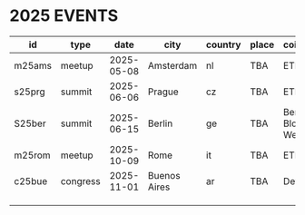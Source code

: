 # 2025 EVENTS

| id | type | date | city | country | place | coincidence | links | github |
| --- | --- | --- | --- | --- | --- | --- | --- | --- | 
| m25ams | meetup | 2025-05-08 | Amsterdam | nl | TBA | ETHDam | https://lu.ma/73go30ij | n/a |
| s25prg | summit | 2025-06-06 | Prague | cz | TBA | ETHPrague | https://lu.ma/jhp1iapn | n/a |
| S25ber | summit | 2025-06-15 | Berlin | ge | TBA | Berlin Blockchain Week | https://lu.ma/gdp7vt8u | n/a |
| m25rom | meetup | 2025-10-09 | Rome | it | TBA | ETHRome | https://lu.ma/8jv4odjn | n/a |
| c25bue | congress | 2025-11-01 | Buenos Aires | ar | TBA | DevCon | https://lu.ma/u2sw5kpv | n/a |
|  |  |  |  |  |  |  |  |  |
|  |  |  |  |  |  |  |  |  |
|  |  |  |  |  |  |  |  |  |
